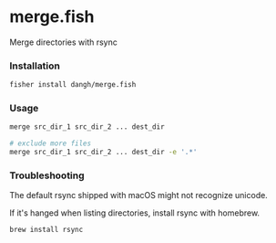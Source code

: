# merge.fish
Merge directories with rsync

### Installation

```sh
fisher install dangh/merge.fish
```

### Usage

```sh
merge src_dir_1 src_dir_2 ... dest_dir

# exclude more files
merge src_dir_1 src_dir_2 ... dest_dir -e '.*'
```

### Troubleshooting

The default rsync shipped with macOS might not recognize unicode.

If it's hanged when listing directories, install rsync with homebrew.

```sh
brew install rsync
```
